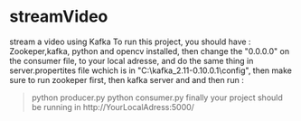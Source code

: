 # streamVideo
stream a video using Kafka
To run this project, you should have : Zookeper,kafka, python and opencv installed, then change the "0.0.0.0" on the consumer file, 
to your local adresse, and do the same thing in server.propertites file wchich is in "C:\kafka_2.11-0.10.0.1\config", then make sure 
to run zookeper first, then kafka server and and then run :
>python producer.py
>python consumer.py
finally your project should be running in http://YourLocalAdress:5000/
